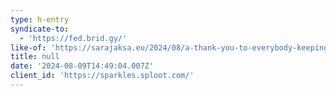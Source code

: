 ```yaml
---
type: h-entry
syndicate-to:
  - 'https://fed.brid.gy/'
like-of: 'https://sarajaksa.eu/2024/08/a-thank-you-to-everybody-keeping-the-blogs-alive/'
title: null
date: '2024-08-09T14:49:04.007Z'
client_id: 'https://sparkles.sploot.com/'
---
```


